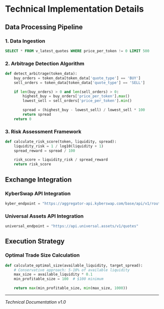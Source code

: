 # Technical Implementation Details

## Data Processing Pipeline

### 1. Data Ingestion
```sql
SELECT * FROM v_latest_quotes WHERE price_per_token != 0 LIMIT 500
```

### 2. Arbitrage Detection Algorithm
```python
def detect_arbitrage(token_data):
    buy_orders = token_data[token_data['quote_type'] == 'BUY']
    sell_orders = token_data[token_data['quote_type'] == 'SELL']
    
    if len(buy_orders) > 0 and len(sell_orders) > 0:
        highest_buy = buy_orders['price_per_token'].max()
        lowest_sell = sell_orders['price_per_token'].min()
        
        spread = (highest_buy - lowest_sell) / lowest_sell * 100
        return spread
    return 0
```

### 3. Risk Assessment Framework
```python
def calculate_risk_score(token, liquidity, spread):
    liquidity_risk = 1 / log10(liquidity + 1)
    spread_reward = spread / 100
    
    risk_score = liquidity_risk / spread_reward
    return risk_score
```

## Exchange Integration

### KyberSwap API Integration
```python
kyber_endpoint = "https://aggregator-api.kyberswap.com/base/api/v1/routes"
```

### Universal Assets API Integration
```python
universal_endpoint = "https://api.universal.assets/v1/quotes"
```

## Execution Strategy

### Optimal Trade Size Calculation
```python
def calculate_optimal_size(available_liquidity, target_spread):
    # Conservative approach: 5-10% of available liquidity
    max_size = available_liquidity * 0.1
    min_profitable_size = 100  # $100 minimum
    
    return max(min_profitable_size, min(max_size, 1000))
```

---
*Technical Documentation v1.0*
